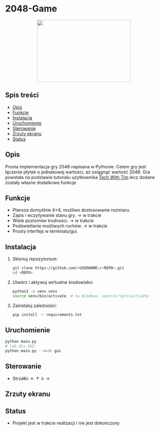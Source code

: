 
# 2048-Game
<p align="center">   
<img src="https://www.coolmathgames.com/sites/default/files/2048_OG-logo.jpg" width="300" height="200"> </p>


&#x20;&#x20;

## Spis treści

* [Opis](#opis)
* [Funkcje](#funkcje)
* [Instalacja](#instalacja)
* [Uruchomienie](#uruchomienie)
* [Sterowanie](#sterowanie)
* [Zrzuty ekranu](#zrzuty-ekranu)
* [Status](#status)


## Opis

Prosta implementacja gry 2048 napisana w Pythonie. Celem gry jest łączenie płytek o jednakowej wartości, aż osiągnąć wartość 2048. Gra powstała na podstawie tutorialu użytkownika  [Tech With Tim](https://github.com/techwithtim) lecz dodane zostały własne dodatkowe funkcje

## Funkcje

* Plansza domyślnie 4×4, możliwe dostosowanie rozmiaru.
* Zapis i wczytywanie stanu gry. -> w trakcie
* Wiele poziomów trudności. -> w trakcie
* Podświetlanie możliwych ruchów. -> w trakcie
* Prosty interfejs w terminalu/gui.

## Instalacja

1. Sklonuj repozytorium:

   ```bash
   git clone https://github.com/<USERNAME>/<REPO>.git
   cd <REPO>
   ```
2. Utwórz i aktywuj wirtualne środowisko:

   ```bash
   python3 -m venv venv
   source venv/bin/activate  # na Windows: venv\Scripts\activate
   ```
3. Zainstaluj zależności:

   ```bash
   pip install -r requirements.txt
   ```

## Uruchomienie

```bash
python main.py
# lub dla GUI:
python main.py --mode gui
```

## Sterowanie

* Strzałki: ← ↑ ↓ →

## Zrzuty ekranu

&#x20;


## Status

* Projekt jest w trakcie realizacji i nie jest dokończony



